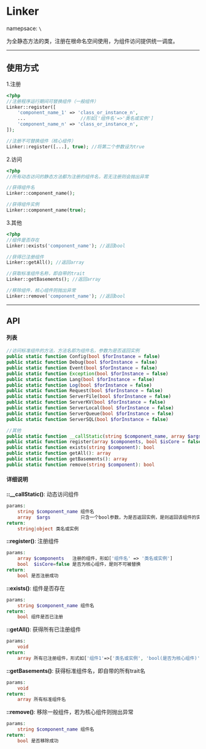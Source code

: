 # Linker
namepsace: `\`

为全静态方法的类，注册在根命名空间使用，为组件访问提供统一调度。

---



## 使用方式

1.注册

~~~php
<?php
//注册程序运行期间可替换组件（一般组件）
Linker::register([
    'component_name_1' => 'class_or_instance_n',
    ...                    //形如['组件名'=>'类名或实例']
    'component_name_n' => 'class_or_instance_n',
]);

//注册不可替换组件（核心组件）
Linker::register([...], true); //将第二个参数设为true
~~~


2.访问

~~~php
<?php
//所有动态访问的静态方法都为注册的组件名，若无注册则会抛出异常

//获得组件名
Linker::component_name();

//获得组件实例
Linker::component_name(true);
~~~

3.其他

~~~php
<?php
//组件是否存在
Linker::exists('component_name'); //返回bool

//获得已注册组件
Linker::getAll(); //返回array

//获取标准组件名称，即自带的trait
Linker::getBasements(); //返回array

//移除组件，核心组件则抛出异常
Linker::remove('component_name'); //返回bool
~~~

---



## API

#### 列表
~~~php
//访问标准组件的方法，方法名即为组件名，参数为是否返回实例
public static function Config(bool $forInstance = false)
public static function Debug(bool $forInstance = false)
public static function Event(bool $forInstance = false)
public static function Exception(bool $forInstance = false)
public static function Lang(bool $forInstance = false)
public static function Log(bool $forInstance = false)
public static function Request(bool $forInstance = false)
public static function ServerFile(bool $forInstance = false)
public static function ServerKV(bool $forInstance = false)
public static function ServerLocal(bool $forInstance = false)
public static function ServerQueue(bool $forInstance = false)
public static function ServerSQL(bool $forInstance = false)

//其他
public static function __callStatic(string $component_name, array $args)
public static function register(array $components, bool $isCore = false): bool
public static function exists(string $component): bool
public static function getAll(): array
public static function getBasements(): array
public static function remove(string $component): bool
~~~

#### 详细说明
**::__callStatic()**: 动态访问组件
```php
params:
    string $component_name 组件名
    array  $args           只含一个bool参数，为是否返回实例，是则返回该组件的实例，否则返回该组件类名
return:
    string|object 类名或实例
```

**::register()**: 注册组件
```php
params:
    array $components   注册的组件，形如['组件名' => '类名或实例']
    bool  $isCore=false 是否为核心组件，是则不可被替换
return:
    bool 是否注册成功
```

**::exists()**: 组件是否存在
```php
params:
    string $component_name 组件名
return:
    bool 组件是否已注册
```

**::getAll()**: 获得所有已注册组件
```php
params:
    void
return:
    array 所有已注册组件，形式如['组件1'=>['类名或实例', 'bool(是否为核心组件)'], ..., '']
```

**::getBasements()**: 获得标准组件名，即自带的所有trait名
```php
params:
    void
return:
    array 所有标准组件名
```

**::remove()**: 移除一般组件，若为核心组件则抛出异常
```php
params:
    string $component_name 组件名
return:
    bool 是否移除成功
```